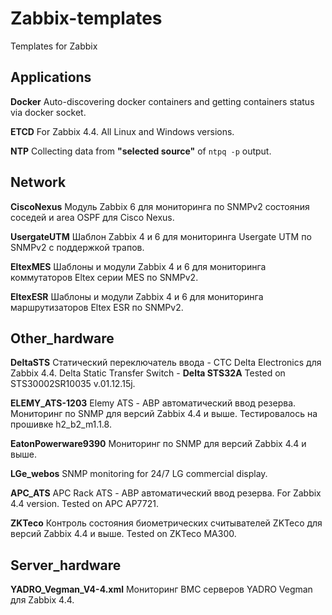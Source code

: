 # Zabbix-templates
Templates for Zabbix

## Applications
**Docker**
Auto-discovering docker containers and getting containers status via docker socket.

**ETCD**
For Zabbix 4.4. All Linux and Windows versions.

**NTP**
Collecting data from **"selected source"** of `ntpq -p` output.


## Network
**CiscoNexus** Модуль Zabbix 6 для мониторинга по SNMPv2 состояния соседей и area OSPF для Cisco Nexus.

**UsergateUTM** Шаблон Zabbix 4 и 6 для мониторинга Usergate UTM по SNMPv2 с поддержкой трапов.

**EltexMES** Шаблоны и модули Zabbix 4 и 6 для мониторинга коммутаторов Eltex серии MES по SNMPv2.

**EltexESR** Шаблоны и модули Zabbix 4 и 6 для мониторинга маршрутизаторов Eltex ESR  по SNMPv2.


## Other_hardware
**DeltaSTS** Статический переключатель ввода - СТС Delta Electronics для Zabbix 4.4. Delta Static Transfer Switch - **Delta STS32A** Tested on STS30002SR10035 v.01.12.15j.

**ELEMY_ATS-1203** Elemy ATS - АВР автоматический ввод резерва. Мониторинг по SNMP для версий Zabbix 4.4 и выше. Тестировалось на прошивке h2_b2_m1.1.8.

**EatonPowerware9390** Мониторинг по SNMP для версий Zabbix 4.4 и выше.

**LGe_webos** SNMP monitoring for 24/7 LG commercial display.

**APC_ATS** APC Rack ATS - АВР автоматический ввод резерва. For Zabbix 4.4 version. Tested on APC AP7721.

**ZKTeco** Контроль состояния биометрических считывателей ZKTeco для версий Zabbix 4.4 и выше. Tested on ZKTeco MA300.


## Server_hardware
**YADRO_Vegman_V4-4.xml** Мониторинг BMC серверов YADRO Vegman для Zabbix 4.4.




